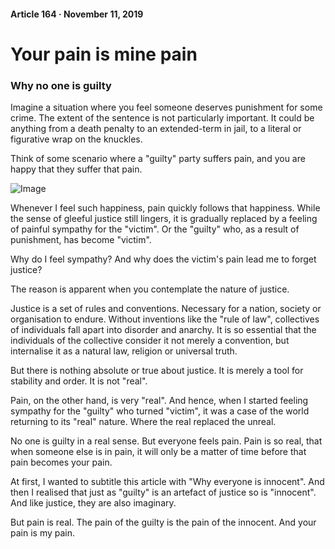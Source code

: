 #### Article 164 · November 11, 2019

# Your pain is mine pain

### Why no one is guilty

Imagine a situation where you feel someone deserves punishment for some crime. The extent of the sentence is not particularly important. It could be anything from a death penalty to an extended-term in jail, to a literal or figurative wrap on the knuckles.

Think of some scenario where a "guilty" party suffers pain, and you are happy that they suffer that pain.

![Image](https://cdn-images-1.medium.com/max/800/1*AT0CZjVrxfsaWFCK8YSYNA.jpeg)

Whenever I feel such happiness, pain quickly follows that happiness. While the sense of gleeful justice still lingers, it is gradually replaced by a feeling of painful sympathy for the "victim". Or the "guilty" who, as a result of punishment, has become "victim".

Why do I feel sympathy? And why does the victim's pain lead me to forget justice?

The reason is apparent when you contemplate the nature of justice.

Justice is a set of rules and conventions. Necessary for a nation, society or organisation to endure. Without inventions like the "rule of law", collectives of individuals fall apart into disorder and anarchy. It is so essential that the individuals of the collective consider it not merely a convention, but internalise it as a natural law, religion or universal truth.

But there is nothing absolute or true about justice. It is merely a tool for stability and order. It is not "real".

Pain, on the other hand, is very "real". And hence, when I started feeling sympathy for the "guilty" who turned "victim", it was a case of the world returning to its "real" nature. Where the real replaced the unreal.

No one is guilty in a real sense. But everyone feels pain. Pain is so real, that when someone else is in pain, it will only be a matter of time before that pain becomes your pain.

At first, I wanted to subtitle this article with "Why everyone is innocent". And then I realised that just as "guilty" is an artefact of justice so is "innocent". And like justice, they are also imaginary.

But pain is real. The pain of the guilty is the pain of the innocent. And your pain is my pain.